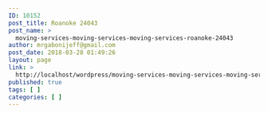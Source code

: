 ```yaml
---
ID: 10152
post_title: Roanoke 24043
post_name: >
  moving-services-moving-services-moving-services-roanoke-24043
author: mrgabonijeff@gmail.com
post_date: 2018-03-28 01:49:26
layout: page
link: >
  http://localhost/wordpress/moving-services-moving-services-moving-services-roanoke-24043/
published: true
tags: [ ]
categories: [ ]
---
```

